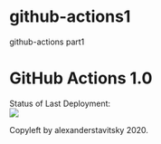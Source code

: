 # github-actions1
github-actions part1

# GitHub Actions 1.0


Status of Last Deployment:<br>
<img src="https://github.com/alexanderstavitsky/github-actions1/workflows/My-GitHubActions-v1.0/badge.svg?branch=master"><br>


Copyleft by alexanderstavitsky 2020.
